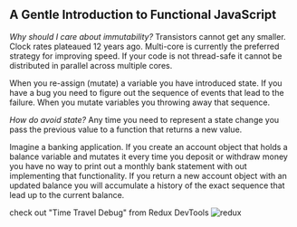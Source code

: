 ## A Gentle Introduction to Functional JavaScript ##

_Why should I care about immutability?_ Transistors cannot get any smaller. Clock rates plateaued 12 years ago. Multi-core is currently the preferred strategy for improving speed. If your code is not thread-safe it cannot be distributed in parallel across multiple cores.

When you re-assign (mutate) a variable you have introduced state. If you have a bug you need to figure out the sequence of events that
lead to the failure. When you mutate variables you throwing away that sequence.

_How do avoid state?_ Any time you need to represent a state change you pass the previous value to a function that returns a new value.

Imagine a banking application. If you create an account object that holds a balance variable and mutates it every time you deposit or withdraw money you have no way to print out a monthly bank statement with out implementing that functionality. If you return a new account object with an updated balance you will accumulate a history of the exact sequence that lead up to the current balance.

check out "Time Travel Debug" from Redux DevTools
![redux](https://cdn-images-1.medium.com/max/1600/1*BTRxlHu8WuCF4Iep4R44lA.gif "Redux DevTools")
